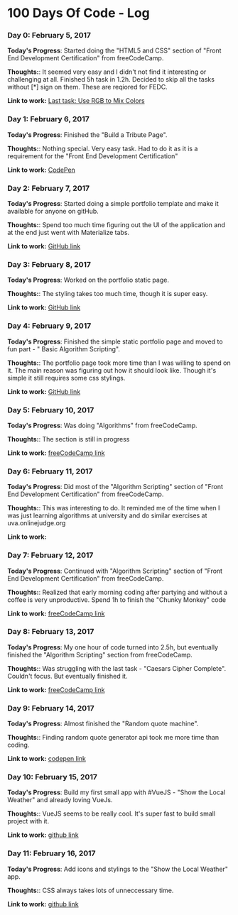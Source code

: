 # 100 Days Of Code - Log

### Day 0: February 5, 2017

**Today's Progress**: Started doing the "HTML5 and CSS" section of "Front End Development Certification" from freeCodeCamp.

**Thoughts:**: It seemed very easy and I didn't not find it interesting or challenging at all. Finished 5h task in 1.2h. Decided to skip all the tasks without [*] sign on them. These are reqiored for FEDC.


**Link to work:**
[Last task: Use RGB to Mix Colors](http://bit.ly/2lcOQb2)


### Day 1: February 6, 2017

**Today's Progress**: Finished the "Build a Tribute Page".

**Thoughts:**: Nothing special. Very easy task. Had to do it as it is a requirement for the "Front End Development Certification"


**Link to work:**
[CodePen](http://codepen.io/maksad/pen/ZLjOXm)


### Day 2: February 7, 2017

**Today's Progress**: Started doing a simple portfolio template and make it available for anyone on gitHub.

**Thoughts:**: Spend too much time figuring out the UI of the application and at the end just went with Materialize tabs.


**Link to work:**
[GitHub link](https://github.com/maksad/portfolio)


### Day 3: February 8, 2017

**Today's Progress**: Worked on the portfolio static page.

**Thoughts:**: The styling takes too much time, though it is super easy.


**Link to work:**
[GitHub link](https://github.com/maksad/portfolio)


### Day 4: February 9, 2017

**Today's Progress**: Finished the simple static portfolio page and moved to fun part - " Basic Algorithm Scripting".

**Thoughts:**: The portfolio page took more time than I was willing to spend on it. The main reason was figuring out how it should look like.
Though it's simple it still requires some css stylings.


**Link to work:**
[GitHub link](https://github.com/maksad/portfolio)


### Day 5: February 10, 2017

**Today's Progress**: Was doing "Algorithms" from freeCodeCamp.

**Thoughts:**: The section is still in progress


**Link to work:**
[freeCodeCamp link](bit.ly/2kY9fDo)


### Day 6: February 11, 2017

**Today's Progress**: Did most of the "Algorithm Scripting" section of "Front End Development Certification" from freeCodeCamp.

**Thoughts:**: This was interesting to do. It reminded me of the time when I was just learning algorithms at university and do similar exercises at uva.onlinejudge.org


**Link to work:**


### Day 7: February 12, 2017

**Today's Progress**: Continued with "Algorithm Scripting" section of "Front End Development Certification" from freeCodeCamp.

**Thoughts:**: Realized that early morning coding after partying and without a coffee is very unproductive. Spend 1h to finish the "Chunky Monkey" code


**Link to work:**
[freeCodeCamp link](goo.gl/4xTXFc)


### Day 8: February 13, 2017

**Today's Progress**: My one hour of code turned into 2.5h, but eventually finished the "Algorithm Scripting" section from freeCodeCamp.

**Thoughts:**: Was struggling with the last task - "Caesars Cipher Complete". Couldn't focus. But eventually finished it.


**Link to work:**
[freeCodeCamp link](bit.ly/2kqkGPP)


### Day 9: February 14, 2017

**Today's Progress**: Almost finished the "Random quote machine".

**Thoughts:**: Finding random quote generator api took me more time than coding.


**Link to work:**
[codepen link](codepen.io/maksad/pen/jydXpw)


### Day 10: February 15, 2017

**Today's Progress**: Build my first small app with #VueJS - "Show the Local Weather" and already loving VueJs.

**Thoughts:**: VueJS seems to be really cool. It's super fast to build small project with it.


**Link to work:**
[github link](https://github.com/maksad/local-weather/tree/53a58dfecf0e561db098db2a21861d58443c85d1)


### Day 11: February 16, 2017

**Today's Progress**: Add icons and stylings to the "Show the Local Weather" app.

**Thoughts:**: CSS always takes lots of unneccessary time.


**Link to work:**
[github link](https://github.com/maksad/local-weather/tree/1880f2709211dc1a767d50c2ab35369b5dcc10b7)
